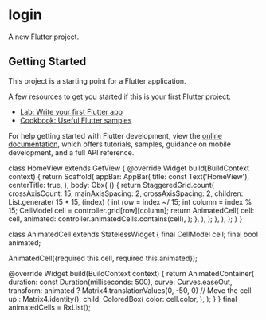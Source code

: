 # login

A new Flutter project.

## Getting Started

This project is a starting point for a Flutter application.

A few resources to get you started if this is your first Flutter project:

- [Lab: Write your first Flutter app](https://docs.flutter.dev/get-started/codelab)
- [Cookbook: Useful Flutter samples](https://docs.flutter.dev/cookbook)

For help getting started with Flutter development, view the
[online documentation](https://docs.flutter.dev/), which offers tutorials,
samples, guidance on mobile development, and a full API reference.

class HomeView extends GetView<HomeController> {
  @override
  Widget build(BuildContext context) {
    return Scaffold(
      appBar: AppBar(
        title: const Text('HomeView'),
        centerTitle: true,
      ),
      body: Obx(
        () {
          return StaggeredGrid.count(
            crossAxisCount: 15,
            mainAxisSpacing: 2,
            crossAxisSpacing: 2,
            children: List.generate(
              15 * 15,
              (index) {
                int row = index ~/ 15;
                int column = index % 15;
                CellModel cell = controller.grid[row][column];
                return AnimatedCell(
                  cell: cell,
                  animated: controller.animatedCells.contains(cell),
                );
              },
            ),
          );
        },
      ),
    );
  }
}

class AnimatedCell extends StatelessWidget {
  final CellModel cell;
  final bool animated;

  AnimatedCell({required this.cell, required this.animated});

  @override
  Widget build(BuildContext context) {
    return AnimatedContainer(
      duration: const Duration(milliseconds: 500),
      curve: Curves.easeOut,
      transform: animated
          ? Matrix4.translationValues(0, -50, 0) // Move the cell up
          : Matrix4.identity(),
      child: ColoredBox(
        color: cell.color,
      ),
    );
  }
}
final animatedCells = RxList<CellModel>();